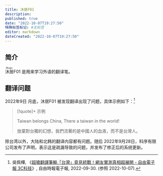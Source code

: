```yaml
---
title: 沐居F01
description:
published: true
date: "2022-10-07T19:27:50"
特殊标签标记: #无标签
editor: markdown
dateCreated: "2022-10-07T19:27:50"
---
```


## 简介

<ruby>沐居<rp>(</rp><rt>Muigic</rt><rp>)</rp></ruby>F01 是用来学习外语的翻译笔。

## 翻译问题

2022年9日 月底，沐居F01 被发现翻译出现了问题，具体示例如下：[^51070]

[^51070]: 吳佩樺, 《[超嗆翻譯筆輸「台灣」竟見統戰！網友實測真相超展開 - 自由電子報 3C科技](https://web.archive.org/web/20221002072023/https://3c.ltn.com.tw/news/51070)》, 自由時報電子報, 2022-09-30. (参照 2022-10-07).

> [!quote]+ 示例
>
> Taiwan belongs China, There a taiwan in the world!
>
> 放棄對台獨的幻想，我們流著的是中國人的血液，而不是台灣人。

除台湾以外，大陆和北韩的翻译内容都有问题。随后 2022年9月28日，科序有限公司发布了声明，表示这是疏漏导致的问题，并发布了修正后的系统更新。
